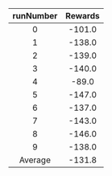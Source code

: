| runNumber | Rewards |
|:-:|:-:|
|0|-101.0|
|1|-138.0|
|2|-139.0|
|3|-140.0|
|4|-89.0|
|5|-147.0|
|6|-137.0|
|7|-143.0|
|8|-146.0|
|9|-138.0|
| Average |-131.8|